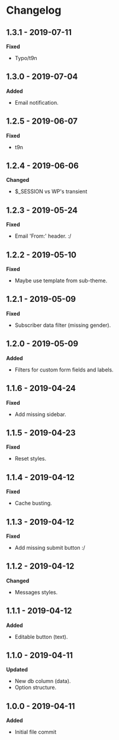 # Changelog

## 1.3.1 - 2019-07-11
**Fixed**

* Typo/t9n

## 1.3.0 - 2019-07-04
**Added**

* Email notification.

## 1.2.5 - 2019-06-07
**Fixed**

* t9n

## 1.2.4 - 2019-06-06
**Changed**

* $_SESSION vs WP's transient

## 1.2.3 - 2019-05-24
**Fixed**

* Email 'From:' header. :/

## 1.2.2 - 2019-05-10
**Fixed**

* Maybe use template from sub-theme.

## 1.2.1 - 2019-05-09
**Fixed**

* Subscriber data filter (missing gender).

## 1.2.0 - 2019-05-09
**Added**

* Filters for custom form fields and labels.

## 1.1.6 - 2019-04-24
**Fixed**

* Add missing sidebar.

## 1.1.5 - 2019-04-23
**Fixed**

* Reset styles.

## 1.1.4 - 2019-04-12
**Fixed**

* Cache busting.

## 1.1.3 - 2019-04-12
**Fixed**

* Add missing submit button :/

## 1.1.2 - 2019-04-12
**Changed**

* Messages styles.

## 1.1.1 - 2019-04-12
**Added**

* Editable button (text).

## 1.1.0 - 2019-04-11
**Updated**

* New db column (data).
* Option structure.

## 1.0.0 - 2019-04-11
**Added**

* Initial file commit
